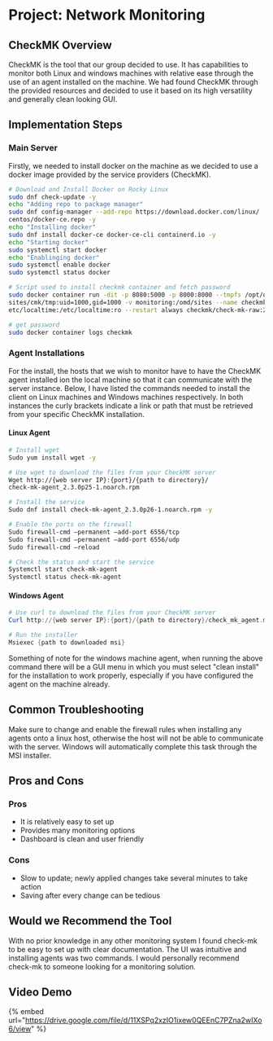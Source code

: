 # Project: Network Monitoring

## CheckMK Overview

CheckMK is the tool that our group decided to use. It has capabilities to monitor both Linux and windows machines with relative ease through the use of an agent installed on the machine. We had found CheckMK through the provided resources and decided to use it based on its high versatility and generally clean looking GUI.

## Implementation Steps

### Main Server

Firstly, we needed to install docker on the machine as we decided to use a docker image provided by the service providers (CheckMK).&#x20;

```bash
# Download and Install Docker on Rocky Linux
sudo dnf check-update -y
echo "Adding repo to package manager"
sudo dnf config-manager --add-repo https://download.docker.com/linux/
centos/docker-ce.repo -y
echo "Installing docker"
sudo dnf install docker-ce docker-ce-cli containerd.io -y
echo "Starting docker"
sudo systemctl start docker
echo "Enablinging docker"
sudo systemctl enable docker
sudo systemctl status docker

# Script used to install checkmk container and fetch password
sudo docker container run -dit -p 8080:5000 -p 8000:8000 --tmpfs /opt/omd/
sites/cmk/tmp:uid=1000,gid=1000 -v monitoring:/omd/sites --name checkmk -v /
etc/localtime:/etc/localtime:ro --restart always checkmk/check-mk-raw:2.3.0-latest

# get password
sudo docker container logs checkmk

```

### Agent Installations

For the install, the hosts that we wish to monitor have to have the CheckMK agent installed ion the local machine so that it can communicate with the server instance. Below, I have listed the commands needed to install the client on Linux machines and Windows machines respectively. In both instances the curly brackets indicate a link or path that must be retrieved from your specific CheckMK installation.

#### Linux Agent

```bash
# Install wget
Sudo yum install wget -y

# Use wget to download the files from your CheckMK server
Wget http://{web server IP}:{port}/{path to directory}/
check-mk-agent_2.3.0p25-1.noarch.rpm

# Install the service
Sudo dnf install check-mk-agent_2.3.0p26-1.noarch.rpm -y

# Enable the ports on the firewall
Sudo firewall-cmd –permanent –add-port 6556/tcp
Sudo firewall-cmd –permanent –add-port 6556/udp
Sudo firewall-cmd –reload

# Check the status and start the service
Systemctl start check-mk-agent
Systemctl status check-mk-agent

```

#### Windows Agent

```powershell
# Use curl to download the files from your CheckMK server
Curl http://{web server IP}:{port}/{path to directory}/check_mk_agent.msi

# Run the installer
Msiexec {path to downloaded msi}

```

Something of note for the windows machine agent, when running the above command there will be a GUI menu in which you must select "clean install" for the installation to work properly, especially if you have configured the agent on the machine already.

## Common Troubleshooting

Make sure to change and enable the firewall rules when installing any agents onto a linux host, otherwise the host will not be able to communicate with the server. Windows will automatically complete this task through the MSI installer.

## Pros and Cons

### Pros

* It is relatively easy to set up
* Provides many monitoring options
* Dashboard is clean and user friendly

### Cons

* Slow to update; newly applied changes take several minutes to take action&#x20;
* Saving after every change can be tedious

## Would we Recommend the Tool

With no prior knowledge in any other monitoring system I found check-mk to be easy to set up with clear documentation. The UI was intuitive and installing agents was two commands. I would personally recommend check-mk to someone looking for a monitoring solution.

## Video Demo

{% embed url="https://drive.google.com/file/d/11XSPq2xzIO1ixew0QEEnC7PZna2wIXo6/view" %}
